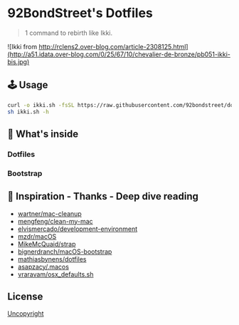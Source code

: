 # 92BondStreet's Dotfiles

> 1 command to rebirth like Ikki.

![Ikki from http://rclens2.over-blog.com/article-2308125.html](http://a51.idata.over-blog.com/0/25/67/10/chevalier-de-bronze/pb051-ikki-bis.jpg)

## 🕹️ Usage

```sh
curl -o ikki.sh -fsSL https://raw.githubusercontent.com/92bondstreet/dotfiles/master/ikki.sh
sh ikki.sh -h
```

## 🧐 What's inside

### Dotfiles

### Bootstrap

## 🌱 Inspiration - Thanks - Deep dive reading

* [wartner/mac-cleanup](https://github.com/fwartner/mac-cleanup)
* [mengfeng/clean-my-mac](https://github.com/mengfeng/clean-my-mac)
* [elvismercado/development-environment](https://github.com/elvismercado/development-environment/blob/master/.uninstallers-mac/garageband.sh)
* [mzdr/macOS](https://github.com/mzdr/macOS)
* [MikeMcQuaid/strap](https://github.com/MikeMcQuaid/strap)
* [bignerdranch/macOS-bootstrap](https://github.com/bignerdranch/macOS-bootstrap)
* [mathiasbynens/dotfiles](https://github.com/mathiasbynens/dotfiles/blob/master/.macos)
* [asapzacy/.macos](https://gist.github.com/asapzacy/591795152114a262b3e961b20d33152d)
* [vraravam/osx_defaults.sh](https://gist.github.com/vraravam/5e28ca1720c9dddacdc0e6db61e093fe)

## License

[Uncopyright](https://zenhabits.net/uncopyright)
